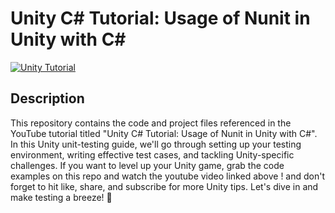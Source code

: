 # Unity C# Tutorial: Usage of Nunit in Unity with C#

[![Unity Tutorial](https://img.youtube.com/vi/dXAQ3L3dySc/0.jpg)](https://www.youtube.com/watch?v=dXAQ3L3dySc)

## Description
This repository contains the code and project files referenced in the YouTube tutorial titled "Unity C# Tutorial: Usage of Nunit in Unity with C#". 
In this Unity unit-testing guide, we'll go through setting up your testing environment, writing effective test cases, and tackling Unity-specific challenges.
If you want to level up your Unity game, grab the code examples on this repo and watch the youtube video linked above ! and don't forget to hit like, share, and subscribe for more Unity tips. Let's dive in and make testing a breeze! 🚀

